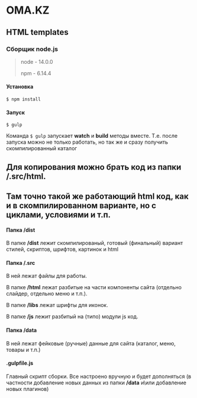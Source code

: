 # OMA.KZ
## HTML templates

### Сборщик node.js

> node - 14.0.0
> 
> npm - 6.14.4

#### Установка
`$ npm install`

#### Запуск
`$ gulp`

Команда  `$ gulp` запускает  **watch**  и **build** методы вместе. Т.е. после запуска можно не только работать, но так же и сразу получить скомпилированный каталог


## Для копирования можно брать код из папки /.src/html. 

## Там точно такой же работающий html код, как и в скомпилированном варианте, но с циклами, условиями и т.п.


#### Папка /dist

В папке **/dist** лежит скомпилированый, готовый (финальный) вариант стилей, скриптов, шрифтов, картинок и html

#### Папка /.src

В ней лежат файлы для работы. 

В папке **/html** лежат разбитые на части компоненты сайта (отдельно слайдер, отдельно меню и т.п.).

В папке **/libs** лежат шрифты для иконок.

В папке **/js** лежит разбитый на (типо) модули js код.

#### Папка /data
В ней лежат фейковые (ручные) данные для сайта (каталог, меню, товары и т.п.)

####  .gulpfile.js
Главный скрипт сборки. Все настроено вручную и будет дополняться (в частности добавление новых данных из папки **/data** и\или добавление новых плагинов)
